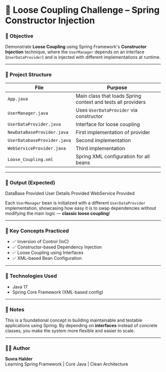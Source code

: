 # 🔄 Loose Coupling Challenge – Spring Constructor Injection

### 📌 Objective
Demonstrate **Loose Coupling** using Spring Framework's **Constructor Injection** technique, where the `UserManager` depends on an interface (`UserDataProvider`) and is injected with different implementations at runtime.

---

### 🧱 Project Structure

| File                          | Purpose |
|------------------------------|---------|
| `App.java`                   | Main class that loads Spring context and tests all providers |
| `UserManager.java`           | Uses `UserDataProvider` via constructor |
| `UserDataProvider.java`      | Interface for loose coupling |
| `NewDataBaseProvider.java`   | First implementation of provider |
| `UserDatabaseProvider.java`  | Second implementation |
| `WebServiceProvider.java`    | Third implementation |
| `Loose_Coupling.xml`         | Spring XML configuration for all beans |

---

### 🧪 Output (Expected)

DataBase Provided
User Details Provided
WebService Provided


Each `UserManager` bean is initialized with a different `UserDataProvider` implementation, showcasing how easy it is to swap dependencies without modifying the main logic — **classic loose coupling**!

---

### 🧠 Key Concepts Practiced

- ✅ Inversion of Control (IoC)
- ✅ Constructor-based Dependency Injection
- ✅ Loose Coupling using Interfaces
- ✅ XML-based Bean Configuration

---

### 🔧 Technologies Used

- Java 17
- Spring Core Framework (XML-based config)

---

### 💬 Notes

This is a foundational concept in building maintainable and testable applications using Spring. By depending on **interfaces** instead of concrete classes, you make the system more flexible and easier to scale.

---

### 👨‍💻 Author

**Suvra Halder**  
Learning Spring Framework | Core Java | Clean Architecture

